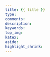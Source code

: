 ```yaml
---
title: {{ title }}
type:
comments:
description:
keywords:
top_img:
katex:
aside:
highlight_shrink:
---
```

